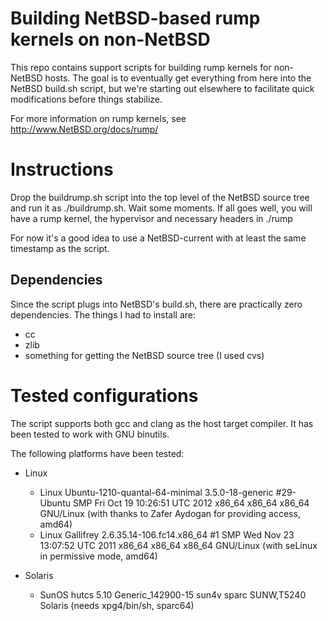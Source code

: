Building NetBSD-based rump kernels on non-NetBSD
================================================

This repo contains support scripts for building rump kernels for
non-NetBSD hosts.  The goal is to eventually get everything from here
into the NetBSD build.sh script, but we're starting out elsewhere to
facilitate quick modifications before things stabilize.

For more information on rump kernels, see http://www.NetBSD.org/docs/rump/


Instructions
============

Drop the buildrump.sh script into the top level of the NetBSD source tree
and run it as ./buildrump.sh.  Wait some moments.  If all goes well, you
will have a rump kernel, the hypervisor and necessary headers in ./rump

For now it's a good idea to use a NetBSD-current with at least
the same timestamp as the script.

Dependencies
------------

Since the script plugs into NetBSD's build.sh, there are practically
zero dependencies.  The things I had to install are:

- cc
- zlib
- something for getting the NetBSD source tree (I used cvs)


Tested configurations
=====================

The script supports both gcc and clang as the host target compiler.
It has been tested to work with GNU binutils.

The following platforms have been tested:

- Linux
    - Linux Ubuntu-1210-quantal-64-minimal 3.5.0-18-generic #29-Ubuntu SMP Fri Oct 19 10:26:51 UTC 2012 x86_64 x86_64 x86_64 GNU/Linux (with thanks to Zafer Aydogan for providing access, amd64)
    - Linux Gallifrey 2.6.35.14-106.fc14.x86_64 #1 SMP Wed Nov 23 13:07:52 UTC 2011 x86_64 x86_64 x86_64 GNU/Linux (with seLinux in permissive mode, amd64)

- Solaris
    - SunOS hutcs 5.10 Generic_142900-15 sun4v sparc SUNW,T5240 Solaris (needs xpg4/bin/sh, sparc64)
